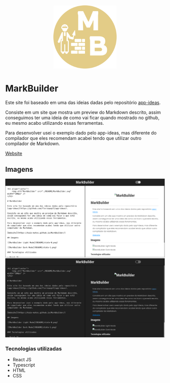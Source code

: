 <h1 align="center">
    <img alt="MarkBuilder" src="./README/MarkBuilder.svg" width="200px" />
</h1>

# MarkBuilder

Este site foi baseado em uma das ideias dadas pelo repositório [app-ideas](https://github.com/florinpop17/app-ideas).

Consiste em um site que mostra um preview do Markdown descrito, assim conseguimos ter uma ideia de como vai ficar quando mostrado no github, eu mesmo acabo utilizando essas ferramentas.

Para desenvolver usei o exemplo dado pelo app-ideas, mas diferente do compilador que eles recomendam acabei tendo que utilizar outro compilador de Markdown.

[Website](https://kaio-matos.github.io/MarkBuilder/)

## Imagens

![MarkBuilder Light Mode](README/state-0.png)
![MarkBuilder Dark Mode](README/state-1.png)

### Tecnologias utilizadas

- React JS
- Typescript
- HTML
- CSS
